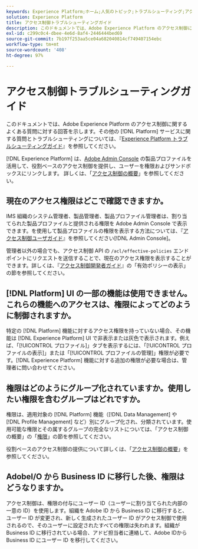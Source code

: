 ```yaml
---
keywords: Experience Platform;ホーム;人気のトピック;トラブルシューティング;アクセス制御
solution: Experience Platform
title: アクセス制御トラブルシューティングガイド
description: このドキュメントでは、Adobe Experience Platform のアクセス制御に関するよくある質問に対する回答を示します。
exl-id: c299c0c4-dbee-4e6d-8af4-2446444bed69
source-git-commit: 7b197f253aa5ce04a682040814cf749407154ebc
workflow-type: tm+mt
source-wordcount: '408'
ht-degree: 97%

---
```


# アクセス制御トラブルシューティングガイド

このドキュメントでは、Adobe Experience Platform のアクセス制御に関するよくある質問に対する回答を示します。その他の [!DNL Platform] サービスに関する質問とトラブルシューティングについては、『[Experience Platform トラブルシューティングガイド](../landing/troubleshooting.md)』を参照してください。

[!DNL Experience Platform] は、[Adobe Admin Console](https://adminconsole.adobe.com) の製品プロファイルを活用して、役割ベースのアクセス制御を提供し、ユーザーを権限およびサンドボックスにリンクします。  詳しくは、「[アクセス制御の概要](home.md)」を参照してください。

## 現在のアクセス権限はどこで確認できますか。

IMS 組織のシステム管理者、製品管理者、製品プロファイル管理者は、割り当てられた製品プロファイルと提供される権限を Adobe Admin Console で表示できます。を使用して製品プロファイルの権限を表示する方法については、『[アクセス制御ユーザガイド](./ui/overview.md)』を参照してください[!DNL Admin Console]。

管理者以外の場合でも、アクセス制御 API の `/acl/effective-policies` エンドポイントにリクエストを送信することで、現在のアクセス権限を表示することができます。詳しくは、『[アクセス制御開発者ガイド](./api/effective-policies.md)』の「有効ポリシーの表示」の節を参照してください。

## [!DNL Platform] UI の一部の機能は使用できません。これらの機能へのアクセスは、権限によってどのように制御されますか。

特定の [!DNL Platform] 機能に対するアクセス権限を持っていない場合、その機能は [!DNL Experience Platform] UI で非表示または灰色で表示されます。例えば、「[!UICONTROL プロファイル]」タブを表示するには、「[!UICONTROL プロファイルの表示]」または「[!UICONTROL プロファイルの管理]」権限が必要です。[!DNL Experience Platform] 機能に対する追加の権限が必要な場合は、管理者に問い合わせてください。

## 権限はどのようにグループ化されていますか。使用したい権限を含むグループはどれですか。

権限は、適用対象の [!DNL Platform] 機能（[!DNL Data Management] や [!DNL Profile Management] など）別にグループ化され、分類されています。使用可能な権限とその属するグループの完全なリストについては、「アクセス制御の概要」の「[権限](home.md#permissions)」の節を参照してください。

役割ベースのアクセス制御の提供について詳しくは、「[アクセス制御の概要](home.md)」を参照してください。

## AdobeI/O から Business ID に移行した後、権限はどうなりますか。

アクセス制御は、権限の付与にユーザー ID（ユーザーに割り当てられた内部の一意の ID）を使用します。組織を Adobe ID から Business ID に移行すると、ユーザー ID が変更され、新しく生成されたユーザー ID がアクセス制御で使用されるので、そのユーザーに設定されたすべての権限は失われます。組織が Business ID に移行されている場合、アドビ担当者に連絡して、Adobe IDから Business ID にユーザー ID を移行してください。
